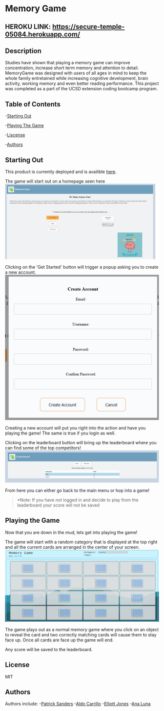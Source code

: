 # Memory Game

## HEROKU LINK: https://secure-temple-05084.herokuapp.com/

## Description

Studies have shown that playing a memory game can improve concentration, increase short term memory and attention to detail. MemoryGame was designed with users of all ages in mind to keep the whole family entretained while increasing cognitive development, brain activity, working memory and even better reading performance. This project was completed as a part of the UCSD extension coding bootcamp program.

## Table of Contents

-[Starting Out](#startingout)

-[Playing The Game](#playingthegame)

-[Liscense](#liscense)

-[Authors](#contributions)

## Starting Out

This product is currently deployed and is availible [here](https://boiling-tor-76152.herokuapp.com/).

The game will start out on a homepage seen here
![mainpage](/public/assets/readmeassets/mainpage.png)

Clicking on the 'Get Started' button will trigger a popup asking you to create a new account.
![login](/public/assets/readmeassets/login.png)

Creating a new account will put you right into the action and have you playing the game! The same is true if you login as well.

Clicking on the leaderboard button will bring up the leaderboard where you can find some of the top competitors!
![leaderboard](/public/assets/readmeassets/leaderboard.png)

From here you can either go back to the main menu or hop into a game!

> \*Note: If you have not logged in and decide to play from the leaderboard your score will not be saved

## Playing the Game

Now that you are down in the mud, lets get into playing the game!

The game will start with a random category that is displayed at the top right and all the current cards are arranged in the center of your screen.
![gamepage](/public/assets/readmeassets/gamepage.png)

The game plays out as a normal memory game where you click on an object to reveal the card and two correctly matching cards will cause them to stay face up. Once all cards are face up the game will end.

Any score will be saved to the leaderboard.

## License

MIT

## Authors

Authors include: -[Patrick Sanders](https://github.com/patches9119) -[Aldo Carrillo](https://github.com/AldoCarrillo) -[Elliott Jones](https://github.com/JonesElliott) -[Ana Luna](https://github.com/analuna01)
